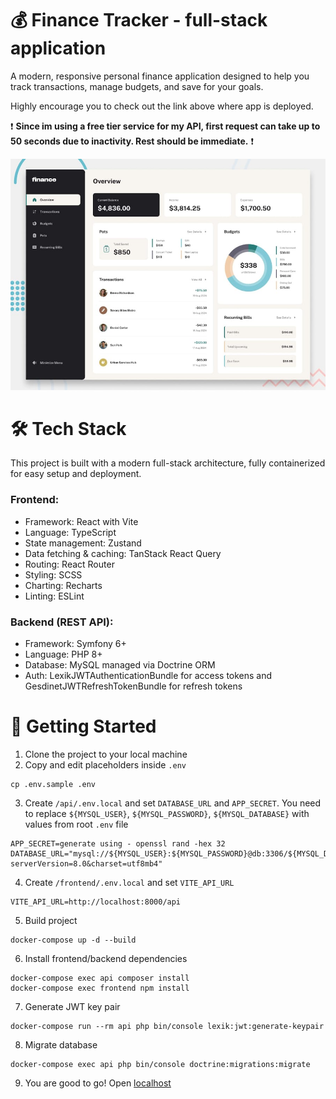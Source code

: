 # 💰 Finance Tracker - full-stack application

A modern, responsive personal finance application designed to help you track transactions, manage budgets, and save for your goals.

Highly encourage you to check out the link above where app is deployed. 

❗ **Since im using a free tier service for my API, first request can take up to 50 seconds due to inactivity. Rest should be immediate.** ❗

![Design preview for the Personal finance app coding challenge](./preview.jpg)

# 🛠️ Tech Stack
This project is built with a modern full-stack architecture, fully containerized for easy setup and deployment.
### Frontend: 
- Framework: React with Vite
- Language: TypeScript
- State management: Zustand
- Data fetching & caching: TanStack React Query
- Routing: React Router
- Styling: SCSS
- Charting: Recharts
- Linting: ESLint

### Backend (REST API):
- Framework: Symfony 6+
- Language: PHP 8+
- Database: MySQL managed via Doctrine ORM
- Auth: LexikJWTAuthenticationBundle for access tokens and GesdinetJWTRefreshTokenBundle for refresh tokens
  
# 🚀 Getting Started
1. Clone the project to your local machine
2. Copy and edit placeholders inside `.env`
 ````
 cp .env.sample .env
 ```` 
3. Create `/api/.env.local` and set `DATABASE_URL` and `APP_SECRET`. You need to replace `${MYSQL_USER}`, `${MYSQL_PASSWORD}`, `${MYSQL_DATABASE}` with values from root `.env` file
 ```
 APP_SECRET=generate using - openssl rand -hex 32
 DATABASE_URL="mysql://${MYSQL_USER}:${MYSQL_PASSWORD}@db:3306/${MYSQL_DATABASE}?serverVersion=8.0&charset=utf8mb4"
 ```
4. Create `/frontend/.env.local` and set `VITE_API_URL`
```
VITE_API_URL=http://localhost:8000/api
```
5. Build project
  ```
 docker-compose up -d --build
  ```
6. Install frontend/backend dependencies
  ```
 docker-compose exec api composer install
 docker-compose exec frontend npm install
  ```
7. Generate JWT key pair
```
docker-compose run --rm api php bin/console lexik:jwt:generate-keypair
```

8. Migrate database
```
docker-compose exec api php bin/console doctrine:migrations:migrate
```
9. You are good to go! Open [localhost](http://localhost/)
